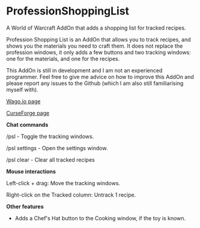 # ProfessionShoppingList
A World of Warcraft AddOn that adds a shopping list for tracked recipes.

Profession Shopping List is an AddOn that allows you to track recipes, and shows you the materials you need to craft them.
It does not replace the profession windows, it only adds a few buttons and two tracking windows: one for the materials, and one for the recipes.

This AddOn is still in development and I am not an experienced programmer.
Feel free to give me advice on how to improve this AddOn and please report any issues to the Github (which I am also still familiarising myself with).

[Wago.io page](https://addons.wago.io/addons/psl)

[CurseForge page](https://www.curseforge.com/wow/addons/profession-shopping-list)

**Chat commands**

/psl - Toggle the tracking windows.

/psl settings - Open the settings window.

/psl clear - Clear all tracked recipes

**Mouse interactions**

Left-click + drag: Move the tracking windows.

Right-click on the Tracked column: Untrack 1 recipe.

**Other features**

- Adds a Chef's Hat button to the Cooking window, if the toy is known.

